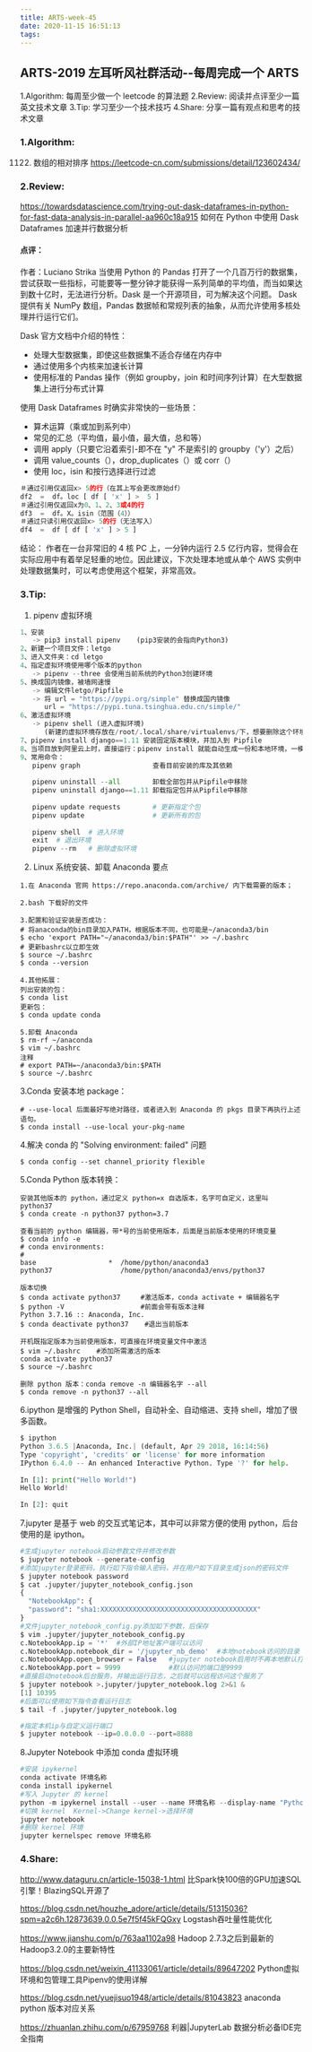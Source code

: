 ```yaml
---
title: ARTS-week-45
date: 2020-11-15 16:51:13
tags:
---
```



## ARTS-2019 左耳听风社群活动--每周完成一个 ARTS
1.Algorithm: 每周至少做一个 leetcode 的算法题
2.Review: 阅读并点评至少一篇英文技术文章
3.Tip: 学习至少一个技术技巧
4.Share: 分享一篇有观点和思考的技术文章

### 1.Algorithm:

1122. 数组的相对排序 https://leetcode-cn.com/submissions/detail/123602434/

### 2.Review:

https://towardsdatascience.com/trying-out-dask-dataframes-in-python-for-fast-data-analysis-in-parallel-aa960c18a915
如何在 Python 中使用 Dask Dataframes 加速并行数据分析 

#### 点评：

作者：Luciano Strika 
当使用 Python 的 Pandas 打开了一个几百万行的数据集，尝试获取一些指标，可能要等一整分钟才能获得一系列简单的平均值，而当如果达到数十亿时，无法进行分析。Dask 是一个开源项目，可为解决这个问题。 Dask 提供有关 NumPy 数组，Pandas 数据帧和常规​​列表的抽象，从而允许使用多核处理并行运行它们。

Dask 官方文档中介绍的特性：
- 处理大型数据集，即使这些数据集不适合存储在内存中
- 通过使用多个内核来加速长计算
- 使用标准的 Pandas 操作（例如 groupby，join 和时间序列计算）在大型数据集上进行分布式计算

使用 Dask Dataframes 时确实非常快的一些场景：
- 算术运算（乘或加到系列中）
- 常见的汇总（平均值，最小值，最大值，总和等）
- 调用 apply（只要它沿着索引-即不在 "y" 不是索引的 groupby（'y'）之后）
- 调用 value_counts（），drop_duplicates（）或 corr（）
- 使用 loc，isin 和按行选择进行过滤

```python
＃通过引用仅返回x> 5的行（在其上写会更改原始df）
df2  =  df。loc [ df [ 'x' ] >  5 ]
＃通过引用仅返回x为0、1、2、3或4的行
df3  =  df。X。isin（范围（4））
＃通过只读引用仅返回x> 5的行（无法写入）
df4  =  df [ df [ 'x' ] > 5 ]
```

结论：
  作者在一台非常旧的 4 核 PC 上，一分钟内运行 2.5 亿行内容，觉得会在实际应用中有着举足轻重的地位。因此建议，下次处理本地或从单个 AWS 实例中处理数据集时，可以考虑使用这个框架，非常高效。


### 3.Tip:

1. pipenv 虚拟环境
```python
1、安装
   -> pip3 install pipenv    (pip3安装的会指向Python3)
2、新建一个项目文件：letgo
3、进入文件夹：cd letgo
4、指定虚拟环境使用哪个版本的python
   -> pipenv --three 会使用当前系统的Python3创建环境
5、换成国内镜像，被墙网速慢
   -> 编辑文件letgo/Pipfile
   -> 将 url = "https://pypi.org/simple" 替换成国内镜像 
      url = "https://pypi.tuna.tsinghua.edu.cn/simple/"
6、激活虚拟环境
   -> pipenv shell (进入虚拟环境)
      (新建的虚拟环境存放在/root/.local/share/virtualenvs/下，想要删除这个环境，直接删除这个文件夹)
7、pipenv install django==1.11 安装固定版本模块，并加入到 Pipfile 
8、当项目放到阿里云上时，直接运行：pipenv install 就能自动生成一份和本地环境，一模一样的环境
9、常用命令：
   pipenv graph                  查看目前安装的库及其依赖
 
   pipenv uninstall --all        卸载全部包并从Pipfile中移除
   pipenv uninstall django==1.11 卸载指定包并从Pipfile中移除
   
   pipenv update requests        # 更新指定个包
   pipenv update                 # 更新所有的包
  
   pipenv shell  # 进入环境
   exit  # 退出环境
   pipenv --rm   # 删除虚拟环境
```

2. Linux 系统安装、卸载 Anaconda 要点

```shell
1.在 Anaconda 官网 https://repo.anaconda.com/archive/ 内下载需要的版本；

2.bash 下载好的文件

3.配置和验证安装是否成功：
# 将anaconda的bin目录加入PATH，根据版本不同，也可能是~/anaconda3/bin
$ echo 'export PATH="~/anaconda3/bin:$PATH"' >> ~/.bashrc
# 更新bashrc以立即生效
$ source ~/.bashrc
$ conda --version

4.其他拓展：
列出安装的包：
$ conda list
更新包：
$ conda update conda

5.卸载 Anaconda
$ rm-rf ~/anaconda
$ vim ~/.bashrc
注释
# export PATH=~/anaconda3/bin:$PATH
$ source ~/.bashrc
```

3.Conda 安装本地 package：

```shell
# --use-local 后面最好写绝对路径，或者进入到 Anaconda 的 pkgs 目录下再执行上述语句。
$ conda install --use-local your-pkg-name
```

4.解决 conda 的 "Solving environment: failed" 问题

```shell
$ conda config --set channel_priority flexible
```

5.Conda Python 版本转换：
```shell
安装其他版本的 python，通过定义 python=x 自选版本，名字可自定义，这里叫 python37
$ conda create -n python37 python=3.7

查看当前的 python 编辑器，带*号的当前使用版本，后面是当前版本使用的环境变量
$ conda info -e
# conda environments:
#
base                  *  /home/python/anaconda3
python37                 /home/python/anaconda3/envs/python37

版本切换
$ conda activate python37     #激活版本，conda activate + 编辑器名字
$ python -V                   #前面会带有版本注释    
Python 3.7.16 :: Anaconda, Inc.
$ conda deactivate python37    #退出当前版本

开机既指定版本为当前使用版本，可直接在环境变量文件中激活
$ vim ~/.bashrc    #添加所需激活的版本
conda activate python37
$ source ~/.bashrc

删除 python 版本：conda remove -n 编辑器名字 --all
$ conda remove -n python37 --all
```

6.ipython 是增强的 Python Shell，自动补全、自动缩进、支持 shell，增加了很多函数。
```python
$ ipython
Python 3.6.5 |Anaconda, Inc.| (default, Apr 29 2018, 16:14:56)
Type 'copyright', 'credits' or 'license' for more information
IPython 6.4.0 -- An enhanced Interactive Python. Type '?' for help.
 
In [1]: print("Hello World!")
Hello World!
 
In [2]: quit
```

7.jupyter 是基于 web 的交互式笔记本，其中可以非常方便的使用 python，后台使用的是 ipython。

```python
#生成jupyter notebook启动参数文件并修改参数
$ jupyter notebook --generate-config
#添加jupyter登录密码，执行如下指令输入密码，并在用户如下目录生成json的密码文件
$ jupyter notebook password              
$ cat .jupyter/jupyter_notebook_config.json 
{
  "NotebookApp": {
  "password": "sha1:XXXXXXXXXXXXXXXXXXXXXXXXXXXXXXXXXXXXXXX"
}
#文件jupyter_notebook_config.py添加如下参数，后保存
$ vim .jupyter/jupyter_notebook_config.py
c.NotebookApp.ip = '*'  #外部IP地址客户端可以访问
c.NotebookApp.notebook_dir = '/jupyter_nb_demo'  #本地notebook访问的目录
c.NotebookApp.open_browser = False   #jupyter notebook启用时不再本地默认打开浏览器
c.NotebookApp.port = 9999            #默认访问的端口是9999
#直接启动notebook后台服务，并输出运行日志，之后就可以远程访问这个服务了
$ jupyter notebook >.jupyter/jupyter_notebook.log 2>&1 &
[1] 10395
#后面可以使用如下指令查看运行日志
$ tail -f .jupyter/jupyter_notebook.log

#指定本机ip与自定义运行端口 
$ jupyter notebook --ip=0.0.0.0 --port=8888
```
8.Jupyter Notebook 中添加 conda 虚拟环境

```python
#安装 ipykernel
conda activate 环境名称
conda install ipykernel
#写入 Jupyter 的 kernel
python -m ipykernel install --user --name 环境名称 --display-name "Python (环境名称)"
#切换 kernel  Kernel->Change kernel->选择环境
jupyter notebook
#删除 kernel 环境
jupyter kernelspec remove 环境名称
```

### 4.Share:

http://www.dataguru.cn/article-15038-1.html
比Spark快100倍的GPU加速SQL引擎！BlazingSQL开源了

https://blog.csdn.net/houzhe_adore/article/details/51315036?spm=a2c6h.12873639.0.0.5e7f5f45kFQGxy
Logstash吞吐量性能优化

https://www.jianshu.com/p/763aa1102a98
Hadoop 2.7.3之后到最新的Hadoop3.2.0的主要新特性

https://blog.csdn.net/weixin_41133061/article/details/89647202
Python虚拟环境和包管理工具Pipenv的使用详解

https://blog.csdn.net/yuejisuo1948/article/details/81043823
anaconda python 版本对应关系

https://zhuanlan.zhihu.com/p/67959768
利器|JupyterLab 数据分析必备IDE完全指南